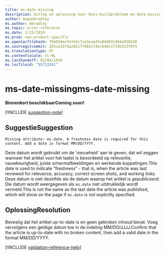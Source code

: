 ```yaml
---
title: ms-date-missing
description: Uitleg en oplossing voor Docs-buildprobleem ms-date-missing
author: meganbradley
ms.author: mbradley
ms.topic: error-reference
ms.date: 1/15/2019
ms.prod: non-product-specific
ms.openlocfilehash: f5603dee7efe5c7ce3eaa4fa944031d94a9283d8
ms.sourcegitcommit: 203ca15fda2d217f082c74ec648c1f1db323f9f1
ms.translationtype: HT
ms.contentlocale: nl-NL
ms.lasthandoff: 02/04/2019
ms.locfileid: "55713241"
---
```

# <a name="ms-date-missing"></a><span data-ttu-id="b9c11-103">ms-date-missing</span><span class="sxs-lookup"><span data-stu-id="b9c11-103">ms-date-missing</span></span>

<span data-ttu-id="b9c11-104">**Binnenkort beschikbaar**</span><span class="sxs-lookup"><span data-stu-id="b9c11-104">**Coming soon!**</span></span>

[!INCLUDE [suggestion-note](includes/suggestion-note.md)]

## <a name="suggestion"></a><span data-ttu-id="b9c11-105">Suggestie</span><span class="sxs-lookup"><span data-stu-id="b9c11-105">Suggestion</span></span>

`Missing attribute: ms.date. A freshness date is required for this content. Add a date in format MM/DD/YYYY.`

<span data-ttu-id="b9c11-106">Deze datum wordt gebruikt om de 'nieuwheid' aan te geven, dat wil zeggen wanneer het artikel voor het laatst is beoordeeld op relevantie, nauwkeurigheid, juiste schermafbeeldingen en werkende koppelingen.</span><span class="sxs-lookup"><span data-stu-id="b9c11-106">This date is used to indicate "freshness" - that is, when the article was last reviewed for relevance, accuracy, correct screen shots, and working links.</span></span> <span data-ttu-id="b9c11-107">Deze datum is niet dezelfde als de datum waarop het artikel is *gepubliceerd*. Die datum wordt weergegeven als `ms.date` niet uitdrukkelijk wordt vermeld.</span><span class="sxs-lookup"><span data-stu-id="b9c11-107">This is not the same as the last date the article was *published*, which will show on the page if `ms.date` is not explicitly specified.</span></span>

## <a name="resolution"></a><span data-ttu-id="b9c11-108">Oplossing</span><span class="sxs-lookup"><span data-stu-id="b9c11-108">Resolution</span></span>

<span data-ttu-id="b9c11-109">Bevestig dat het artikel up-to-date is en geen gebroken inhoud bevat. Voeg vervolgens een geldige datum toe in de indeling MM/DD/JJJJ.</span><span class="sxs-lookup"><span data-stu-id="b9c11-109">Confirm that the article is up-to-date with no broken content, then add a valid date in the format MM/DD/YYYY.</span></span>

<!--make sure to add this file to your includes folder and verify the path-->
[!INCLUDE [validation-reference-help](includes/validation-reference-help.md)]
